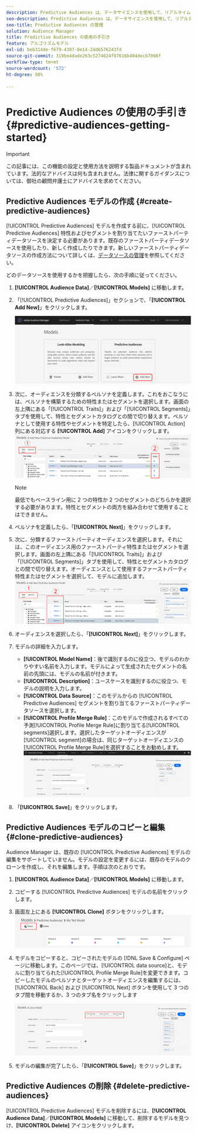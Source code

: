 ```yaml
---
description: Predictive Audiences は、データサイエンスを使用して、リアルタイムに不明なオーディエンスを個別のペルソナに分類するのに役立ちます。
seo-description: Predictive Audiences は、データサイエンスを使用して、リアルタイムに不明なオーディエンスを個別のペルソナに分類するのに役立ちます。
seo-title: Predictive Audiences の管理
solution: Audience Manager
title: Predictive Audiences の使用の手引き
feature: アルゴリズムモデル
exl-id: beb314de-f679-4397-8e14-2dd6576243fd
source-git-commit: 319be4dade263c5274624f07616b404decb7066f
workflow-type: tm+mt
source-wordcount: '572'
ht-degree: 98%

---
```


# Predictive Audiences の使用の手引き {#predictive-audiences-getting-started}

>[!IMPORTANT]
>この記事には、この機能の設定と使用方法を説明する製品ドキュメントが含まれています。法的なアドバイスは何も含まれません。法律に関するガイダンスについては、御社の顧問弁護士にアドバイスを求めてください。

## Predictive Audiences モデルの作成 {#create-predictive-audiences}

[!UICONTROL Predictive Audiences] モデルを作成する前に、[!UICONTROL Predictive Audiences] 特性およびセグメントを割り当てたいファーストパーティデータソースを決定する必要があります。既存のファーストパーティデータソースを使用したり、新しく作成したりできます。新しいファーストパーティデータソースの作成方法について詳しくは、[データソースの管理](https://experienceleague.adobe.com/docs/audience-manager/user-guide/features/data-sources/manage-datasources.html)を参照してください。

どのデータソースを使用するかを把握したら、次の手順に従ってください。

1. **[!UICONTROL Audience Data]**／**[!UICONTROL Models]** に移動します。
1. 「[!UICONTROL Predictive Audiences]」セクションで、「**[!UICONTROL Add New]**」をクリックします。

   ![smart-persona-add](assets/predictive-audiences-add.png)

1. 次に、オーディエンスを分類するペルソナを定義します。これをおこなうには、ペルソナを構築するための特性またはセグメントを選択します。画面の左上隅にある「[!UICONTROL Traits]」および「[!UICONTROL Segments]」タブを使用して、特性とセグメントカタログとの間で切り替えます。ペルソナとして使用する特性やセグメントを特定したら、[!UICONTROL Action] 列にある対応する **[!UICONTROL Add]** アイコンをクリックします。
   ![smart-persona-select-personas](assets/predictive-audiences-persona.png)
   >[!NOTE]
   >最低でもベースライン用に 2 つの特性か 2 つのセグメントのどちらかを選択する必要があります。特性とセグメントの両方を組み合わせて使用することはできません。
1. ペルソナを定義したら、「**[!UICONTROL Next]**」をクリックします。
1. 次に、分類するファーストパーティオーディエンスを選択します。それには、このオーディエンス用のファーストパーティ特性またはセグメントを選択します。画面の左上隅にある「[!UICONTROL Traits]」および「[!UICONTROL Segments]」タブを使用して、特性とセグメントカタログとの間で切り替えます。オーディエンスとして使用するファーストパーティ特性またはセグメントを選択して、モデルに追加します。
   ![smart-persona-select-audience](assets/predictive-audiences-audience.png)
1. オーディエンスを選択したら、「**[!UICONTROL Next]**」をクリックします。
1. モデルの詳細を入力します。
   * **[!UICONTROL Model Name]**：後で識別するのに役立つ、モデルのわかりやすい名前を入力します。モデルによって生成されたセグメントの名前の先頭には、モデルの名前が付きます。
   * **[!UICONTROL Description]**：ユースケースを識別するのに役立つ、モデルの説明を入力します。
   * **[!UICONTROL Data Source]**：このモデルからの [!UICONTROL Predictive Audiences] セグメントを割り当てるファーストパーティデータソースを選択します。
   * **[!UICONTROL Profile Merge Rule]**：このモデルで作成されるすべての予測[!UICONTROL Profile Merge Rule]に割り当てる[!UICONTROL segments]選択します。選択したターゲットオーディエンスが[!UICONTROL segment]の場合は、同じターゲットオーディエンスの[!UICONTROL Profile Merge Rule]を選択することをお勧めします。
      ![predictive-audiences-save](assets/predictive-audiences-save.png)
1. 「**[!UICONTROL Save]**」をクリックします。

## Predictive Audiences モデルのコピーと編集 {#clone-predictive-audiences}

Audience Manager は、既存の [!UICONTROL Predictive Audiences] モデルの編集をサポートしていません。モデルの設定を変更するには、既存のモデルのクローンを作成し、それを編集します。手順は次のとおりです。

1. **[!UICONTROL Audience Data]**／**[!UICONTROL Models]** に移動します。
2. コピーする [!UICONTROL Predictive Audiences] モデルの名前をクリックします。
3. 画面左上にある **[!UICONTROL Clone]** ボタンをクリックします。
   ![predictive-audiences-clone](assets/predictive-audiences-clone.png)
4. モデルをコピーすると、コピーされたモデルの [!DNL Save & Configure] ページに移動します。このページでは、[!UICONTROL data source]と、モデルに割り当てられた[!UICONTROL Profile Merge Rule]を変更できます。コピーしたモデルのペルソナとターゲットオーディエンスを編集するには、[!UICONTROL Back] および [!UICONTROL Next] ボタンを使用して 3 つのタブ間を移動するか、3 つのタブ名をクリックします

   ![predictive-audiences-clone-navigate](assets/predictive-audiences-clone-navigate.png)

5. モデルの編集が完了したら、「**[!UICONTROL Save]**」をクリックします。

## Predictive Audiences の削除 {#delete-predictive-audiences}

[!UICONTROL Predictive Audiences] モデルを削除するには、**[!UICONTROL Audience Data]**／**[!UICONTROL Models]** に移動して、削除するモデルを見つけ、**[!UICONTROL Delete]** アイコンをクリックします。
